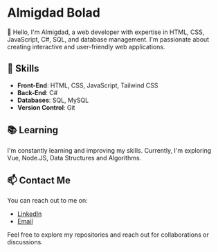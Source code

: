 # Almigdad Bolad

👋 Hello, I'm Almigdad, a web developer with expertise in HTML, CSS, JavaScript, C#, SQL, and database management. I'm passionate about creating interactive and user-friendly web applications.

## 🔧 Skills

- **Front-End**: HTML, CSS, JavaScript, Tailwind CSS
- **Back-End**: C#
- **Databases**: SQL, MySQL
- **Version Control**: Git
<!-- - **Responsive Design**: I design websites that look great on all devices. -->
<!---
## 🌐 Projects

Here are a few of my notable projects:

- [Project 1 Name](link): A web application showcasing my front-end development skills.
- [Project 2 Name](link): A back-end application using C# and SQL.
- [Project 3 Name](link): A responsive design project using Tailwind CSS.
-->

## 📚 Learning

I'm constantly learning and improving my skills. Currently, I'm exploring Vue, Node.JS, Data Structures and Algorithms.

## 📫 Contact Me

You can reach out to me on:

- [LinkedIn](https://www.linkedin.com/in/almigdad-bolad/)
- [Email](mailto:almigdadbolad@gmail.com)

Feel free to explore my repositories and reach out for collaborations or discussions.
